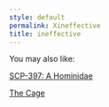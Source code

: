 ```yaml
---
style: default
permalink: Xineffective
title: ineffective
---
```

You may also like:

[SCP-397: A Hominidae](http://scp-wiki.net/scp-397)

[The Cage](http://scp-wiki.net/the-cage)
